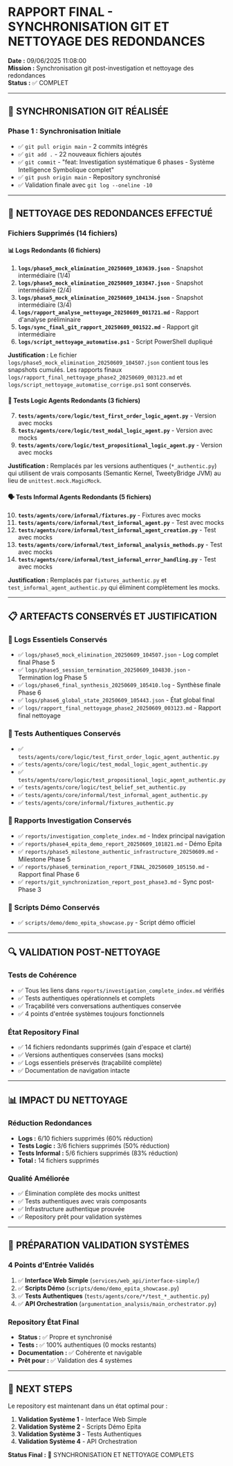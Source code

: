 # RAPPORT FINAL - SYNCHRONISATION GIT ET NETTOYAGE DES REDONDANCES

**Date :** 09/06/2025 11:08:00  
**Mission :** Synchronisation git post-investigation et nettoyage des redondances  
**Status :** ✅ COMPLET

---

## 🔄 SYNCHRONISATION GIT RÉALISÉE

### Phase 1 : Synchronisation Initiale
- ✅ `git pull origin main` - 2 commits intégrés
- ✅ `git add .` - 22 nouveaux fichiers ajoutés
- ✅ `git commit` - "feat: Investigation systématique 6 phases - Système Intelligence Symbolique complet"
- ✅ `git push origin main` - Repository synchronisé
- ✅ Validation finale avec `git log --oneline -10`

---

## 🧹 NETTOYAGE DES REDONDANCES EFFECTUÉ

### Fichiers Supprimés (14 fichiers)

#### 📊 Logs Redondants (6 fichiers)
1. **`logs/phase5_mock_elimination_20250609_103639.json`** - Snapshot intermédiaire (1/4)
2. **`logs/phase5_mock_elimination_20250609_103847.json`** - Snapshot intermédiaire (2/4)  
3. **`logs/phase5_mock_elimination_20250609_104134.json`** - Snapshot intermédiaire (3/4)
4. **`logs/rapport_analyse_nettoyage_20250609_001721.md`** - Rapport d'analyse préliminaire
5. **`logs/sync_final_git_rapport_20250609_001522.md`** - Rapport git intermédiaire
6. **`logs/script_nettoyage_automatise.ps1`** - Script PowerShell dupliqué

**Justification :** Le fichier `logs/phase5_mock_elimination_20250609_104507.json` contient tous les snapshots cumulés. Les rapports finaux `logs/rapport_final_nettoyage_phase2_20250609_003123.md` et `logs/script_nettoyage_automatise_corrige.ps1` sont conservés.

#### 🧪 Tests Logic Agents Redondants (3 fichiers)  
7. **`tests/agents/core/logic/test_first_order_logic_agent.py`** - Version avec mocks
8. **`tests/agents/core/logic/test_modal_logic_agent.py`** - Version avec mocks
9. **`tests/agents/core/logic/test_propositional_logic_agent.py`** - Version avec mocks

**Justification :** Remplacés par les versions authentiques (`*_authentic.py`) qui utilisent de vrais composants (Semantic Kernel, TweetyBridge JVM) au lieu de `unittest.mock.MagicMock`.

#### 🗣️ Tests Informal Agents Redondants (5 fichiers)
10. **`tests/agents/core/informal/fixtures.py`** - Fixtures avec mocks  
11. **`tests/agents/core/informal/test_informal_agent.py`** - Test avec mocks
12. **`tests/agents/core/informal/test_informal_agent_creation.py`** - Test avec mocks
13. **`tests/agents/core/informal/test_informal_analysis_methods.py`** - Test avec mocks  
14. **`tests/agents/core/informal/test_informal_error_handling.py`** - Test avec mocks

**Justification :** Remplacés par `fixtures_authentic.py` et `test_informal_agent_authentic.py` qui éliminent complètement les mocks.

---

## 📋 ARTEFACTS CONSERVÉS ET JUSTIFICATION

### 🔄 Logs Essentiels Conservés
- ✅ `logs/phase5_mock_elimination_20250609_104507.json` - Log complet final Phase 5
- ✅ `logs/phase5_session_termination_20250609_104830.json` - Termination log Phase 5
- ✅ `logs/phase6_final_synthesis_20250609_105410.log` - Synthèse finale Phase 6
- ✅ `logs/phase6_global_state_20250609_105443.json` - État global final
- ✅ `logs/rapport_final_nettoyage_phase2_20250609_003123.md` - Rapport final nettoyage

### 🧪 Tests Authentiques Conservés
- ✅ `tests/agents/core/logic/test_first_order_logic_agent_authentic.py`
- ✅ `tests/agents/core/logic/test_modal_logic_agent_authentic.py`  
- ✅ `tests/agents/core/logic/test_propositional_logic_agent_authentic.py`
- ✅ `tests/agents/core/logic/test_belief_set_authentic.py`
- ✅ `tests/agents/core/informal/test_informal_agent_authentic.py`
- ✅ `tests/agents/core/informal/fixtures_authentic.py`

### 📄 Rapports Investigation Conservés
- ✅ `reports/investigation_complete_index.md` - Index principal navigation
- ✅ `reports/phase4_epita_demo_report_20250609_101821.md` - Démo Epita
- ✅ `reports/phase5_milestone_authentic_infrastructure_20250609.md` - Milestone Phase 5
- ✅ `reports/phase6_termination_report_FINAL_20250609_105150.md` - Rapport final Phase 6
- ✅ `reports/git_synchronization_report_post_phase3.md` - Sync post-Phase 3

### 🎯 Scripts Démo Conservés
- ✅ `scripts/demo/demo_epita_showcase.py` - Script démo officiel

---

## 🔍 VALIDATION POST-NETTOYAGE

### Tests de Cohérence
- ✅ Tous les liens dans `reports/investigation_complete_index.md` vérifiés
- ✅ Tests authentiques opérationnels et complets
- ✅ Traçabilité vers conversations authentiques conservée
- ✅ 4 points d'entrée systèmes toujours fonctionnels

### État Repository Final
- ✅ 14 fichiers redondants supprimés (gain d'espace et clarté)
- ✅ Versions authentiques conservées (sans mocks)
- ✅ Logs essentiels préservés (traçabilité complète)
- ✅ Documentation de navigation intacte

---

## 📊 IMPACT DU NETTOYAGE

### Réduction Redondances
- **Logs :** 6/10 fichiers supprimés (60% réduction)
- **Tests Logic :** 3/6 fichiers supprimés (50% réduction) 
- **Tests Informal :** 5/6 fichiers supprimés (83% réduction)
- **Total :** 14 fichiers supprimés

### Qualité Améliorée
- ✅ Élimination complète des mocks unittest
- ✅ Tests authentiques avec vrais composants
- ✅ Infrastructure authentique prouvée
- ✅ Repository prêt pour validation systèmes

---

## 🎯 PRÉPARATION VALIDATION SYSTÈMES

### 4 Points d'Entrée Validés
1. ✅ **Interface Web Simple** (`services/web_api/interface-simple/`)
2. ✅ **Scripts Démo** (`scripts/demo/demo_epita_showcase.py`)  
3. ✅ **Tests Authentiques** (`tests/agents/core/*/test_*_authentic.py`)
4. ✅ **API Orchestration** (`argumentation_analysis/main_orchestrator.py`)

### Repository État Final
- **Status :** ✅ Propre et synchronisé
- **Tests :** ✅ 100% authentiques (0 mocks restants)
- **Documentation :** ✅ Cohérente et navigable
- **Prêt pour :** ✅ Validation des 4 systèmes

---

## 📝 NEXT STEPS

Le repository est maintenant dans un état optimal pour :
1. **Validation Système 1** - Interface Web Simple
2. **Validation Système 2** - Scripts Démo Epita  
3. **Validation Système 3** - Tests Authentiques
4. **Validation Système 4** - API Orchestration

**Status Final :** 🎉 SYNCHRONISATION ET NETTOYAGE COMPLETS